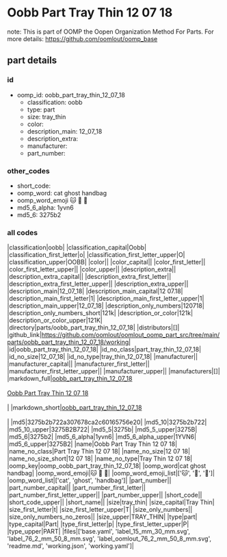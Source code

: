 # Oobb Part Tray Thin 12 07 18  

note: This is part of OOMP the Oopen Organization Method For Parts. For more details: https://github.com/oomlout/oomp_base

##  part details





### id
* oomp_id: oobb_part_tray_thin_12_07_18
  * classification: oobb
  * type: part
  * size: tray_thin
  * color: 
  * description_main: 12_07_18
  * description_extra: 
  * manufacturer: 
  * part_number: 

### other_codes
* short_code: 
* oomp_word: cat ghost handbag
* oomp_word_emoji :cat: :ghost: :handbag:
* md5_6_alpha: 1yvn6
* md5_6: 3275b2

### all codes 
|classification|oobb|
|classification_capital|Oobb|
|classification_first_letter|o|
|classification_first_letter_upper|O|
|classification_upper|OOBB|
|color||
|color_capital||
|color_first_letter||
|color_first_letter_upper||
|color_upper||
|description_extra||
|description_extra_capital||
|description_extra_first_letter||
|description_extra_first_letter_upper||
|description_extra_upper||
|description_main|12_07_18|
|description_main_capital|12 07.18|
|description_main_first_letter|1|
|description_main_first_letter_upper|1|
|description_main_upper|12_07_18|
|description_only_numbers|120718|
|description_only_numbers_short|121k|
|description_or_color|121k|
|description_or_color_upper|121K|
|directory|parts/oobb_part_tray_thin_12_07_18|
|distributors|[]|
|github_link|https://github.com/oomlout/oomlout_oomp_part_src/tree/main/parts/oobb_part_tray_thin_12_07_18/working|
|id|oobb_part_tray_thin_12_07_18|
|id_no_class|part_tray_thin_12_07_18|
|id_no_size|12_07_18|
|id_no_type|tray_thin_12_07_18|
|manufacturer||
|manufacturer_capital||
|manufacturer_first_letter||
|manufacturer_first_letter_upper||
|manufacturer_upper||
|manufacturers|[]|
|markdown_full|[oobb_part_tray_thin_12_07_18](https://github.com/oomlout/oomlout_oomp_part_src/tree/main/parts/oobb_part_tray_thin_12_07_18/working)<br>[](https://github.com/oomlout/oomlout_oomp_part_src/tree/main/parts/oobb_part_tray_thin_12_07_18/working)<br>[Oobb Part Tray Thin 12 07 18](https://github.com/oomlout/oomlout_oomp_part_src/tree/main/parts/oobb_part_tray_thin_12_07_18/working)<br><br>|
|markdown_short|[oobb_part_tray_thin_12_07_18](https://github.com/oomlout/oomlout_oomp_part_src/tree/main/parts/oobb_part_tray_thin_12_07_18/working)<br><br>|
|md5|3275b2b722a307678ca2c60165756e20|
|md5_10|3275b2b722|
|md5_10_upper|3275B2B722|
|md5_5|3275b|
|md5_5_upper|3275B|
|md5_6|3275b2|
|md5_6_alpha|1yvn6|
|md5_6_alpha_upper|1YVN6|
|md5_6_upper|3275B2|
|name|Oobb Part Tray Thin 12 07 18|
|name_no_class|Part Tray Thin 12 07 18|
|name_no_size|12 07 18|
|name_no_size_short|12 07 18|
|name_no_type|Tray Thin 12 07 18|
|oomp_key|oomp_oobb_part_tray_thin_12_07_18|
|oomp_word|cat ghost handbag|
|oomp_word_emoji|:cat: :ghost: :handbag:|
|oomp_word_emoji_list|[':cat:', ':ghost:', ':handbag:']|
|oomp_word_list|['cat', 'ghost', 'handbag']|
|part_number||
|part_number_capital||
|part_number_first_letter||
|part_number_first_letter_upper||
|part_number_upper||
|short_code||
|short_code_upper||
|short_name||
|size|tray_thin|
|size_capital|Tray Thin|
|size_first_letter|t|
|size_first_letter_upper|T|
|size_only_numbers||
|size_only_numbers_no_zeros||
|size_upper|TRAY_THIN|
|type|part|
|type_capital|Part|
|type_first_letter|p|
|type_first_letter_upper|P|
|type_upper|PART|
|files|['base.yaml', 'label_15_mm_30_mm.svg', 'label_76_2_mm_50_8_mm.svg', 'label_oomlout_76_2_mm_50_8_mm.svg', 'readme.md', 'working.json', 'working.yaml']|
